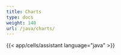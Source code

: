 ```yaml
---
title: Charts
type: docs
weight: 140
url: /java/charts/
---
```



{{< app/cells/assistant language="java" >}}